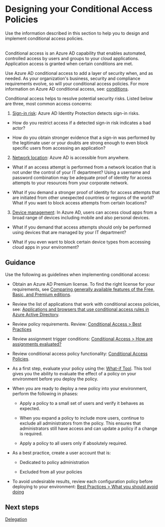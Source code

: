 # Designing your Conditional Access Policies
Use the information described in this section to help you to design and implement conditional access policies. 
<br />
<br />

Conditional access is an Azure AD capability that enables automated, controlled access by users and groups to your cloud applications. Application access is granted when certain conditions are met. 

Use Azure AD conditional access to add a layer of security when, and as needed. As your organization's business, security and compliance requirements evolve, so will your conditional access policies. For more information on Azure AD conditional access, see: [conditions](https://docs.microsoft.com/en-us/azure/active-directory/active-directory-conditional-access-conditions).

Conditional access helps to resolve potential security risks. Listed below are three, most common access concerns: 

1. [Sign-in risk](https://docs.microsoft.com/en-us/azure/active-directory/active-directory-conditional-access-conditions#sign-in-risk):  Azure AD Identity Protection detects sign-in risks.  

  - How do you restrict access if a detected sign-in risk indicates a bad actor?  

  - How do you obtain stronger evidence that a sign-in was performed by the legitimate user or your doubts are strong enough to even block specific users from accessing an application? 

2. [Network location](https://docs.microsoft.com/en-us/azure/active-directory/active-directory-conditional-access-locations):  Azure AD is accessible from anywhere. 

  - What if an access attempt is performed from a network location that is not under the control of your IT department? Using a username and password combination may be adequate proof of identity for access attempts to your resources from your corporate network.  

  - What if you demand a stronger proof of identity for access attempts that are initiated from other unexpected countries or regions of the world? What if you want to block access attempts from certain locations?  

3. [Device management](https://docs.microsoft.com/en-us/azure/active-directory/active-directory-conditional-access-conditions#device-platforms):  In Azure AD, users can access cloud apps from a broad range of devices including mobile and also personal devices.  

  - What if you demand that access attempts should only be performed using devices that are managed by your IT department?  

  - What if you even want to block certain device types from accessing cloud apps in your environment?  

 

 

 

## Guidance  
Use the following as guidelines when implementing conditional access: 
 

- Obtain an Azure AD Premium license. To find the right license for your requirements, see [Comparing generally available features of the Free, Basic, and Premium editions](https://azure.microsoft.com/en-us/services/active-directory/). 

- Review the list of applications that work with conditional access policies, see: [Applications and browsers that use conditional access rules in Azure Active Directory](https://docs.microsoft.com/en-us/azure/active-directory/active-directory-conditional-access-technical-reference). 

- Review policy requirements. Review: [Conditional Access > Best Practices](https://docs.microsoft.com/en-us/azure/active-directory/active-directory-conditional-access-best-practices#what-you-should-know)  

- Review assignment trigger conditions: [Conditional Access > How are assignments evaluated?](https://docs.microsoft.com/en-us/azure/active-directory/active-directory-conditional-access-best-practices#what-you-should-know) 

- Review conditional access policy functionality:  [Conditional Access Policies](https://docs.microsoft.com/en-us/azure/active-directory/active-directory-conditional-access-azure-portal#conditional-access-policies). 

- As a first step, evaluate your policy using the:  [What-if Tool](https://docs.microsoft.com/en-us/azure/active-directory/active-directory-conditional-access-whatif). This tool gives you the ability to evaluate the effect of a policy on your environment before you deploy the policy. 

- When you are ready to deploy a new policy into your environment, perform the following in phases: 

  - Apply a policy to a small set of users and verify it behaves as expected.  

  - When you expand a policy to include more users, continue to exclude all administrators from the policy. This ensures that administrators still have access and can update a policy if a change is required. 

  - Apply a policy to all users only if absolutely required.  

- As a best practice, create a user account that is: 

  - Dedicated to policy administration  

  - Excluded from all your policies 

- To avoid undesirable results, review each configuration policy before deploying to your environment: [Best Practices > What you should avoid doing](https://docs.microsoft.com/en-us/azure/active-directory/active-directory-conditional-access-best-practices#what-you-should-avoid-doing)

 

## Next steps
[Delegation](https://github.com/nmcgregor/Azure-Security/blob/master/4.2-Delegation.md)
